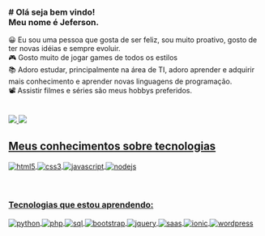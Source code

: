 <div>
<h3> # Olá seja bem vindo!<br>
Meu nome é Jeferson.<br> </h3>
</div>
😀 Eu sou uma pessoa que gosta de ser feliz, sou muito proativo, gosto de ter novas idéias e sempre evoluir.<br>
🎮 Gosto muito de jogar games de todos os estilos<br>
📚 Adoro estudar, principalmente na área de TI, adoro aprender e adquirir mais conhecimento e aprender novas linguagens de programação.<br>
📽 Assistir filmes e séries são meus hobbys preferidos.<br><br><br>

<div>
  <a href="https://github.com/Artking3010">
  <img heinght="180em" src="https://github-readme-stats.vercel.app/api?username=artking3010&show_icons=true&theme=tokyonight&inclue_all_commits=true&cont_private+true"/>
  <img heinght="180em" src="https://github-readme-stats.vercel.app/api/top-langs/?username=artking3010&layout=compact&langs_count=16&theme=tokyonight"/>
</div>

  ## Meus conhecimentos sobre tecnologias
  
<div>

  <img align="center" alt="html5" src= "https://img.shields.io/badge/HTML5-E34F26?style=for-the-badge&logo=html5&logoColor=white">
  <img align="center" alt="css3" src= "https://img.shields.io/badge/CSS3-1572B6?style=for-the-badge&logo=css3&logoColor=white">
  <img align="center" alt="javascript" src= "https://img.shields.io/badge/JavaScript-F7DF1E?style=for-the-badge&logo=javascript&logoColor=black">
  <img align="center" alt="nodejs" src= "https://img.shields.io/badge/Node.js-43853D?style=for-the-badge&logo=node.js&logoColor=white">

</div><br><br>
 

  <h3> Tecnologias que estou aprendendo:</h3> 
    
 <div>
 
  <img align="center" alt="python" src= "https://img.shields.io/badge/Python-14354C?style=for-the-badge&logo=python&logoColor=white">
  <img align="center" alt="php" src= "https://img.shields.io/badge/PHP-777BB4?style=for-the-badge&logo=php&logoColor=white">
  <img align="center" alt="sql" src= "https://img.shields.io/badge/MySQL-005C84?style=for-the-badge&logo=mysql&logoColor=white">
  <img align="center" alt="bootstrap" src= "https://img.shields.io/badge/Bootstrap-563D7C?style=for-the-badge&logo=bootstrap&logoColor=white">
  <img align="center" alt="jquery" src= "https://img.shields.io/badge/jQuery-0769AD?style=for-the-badge&logo=jquery&logoColor=white">
  <img align="center" alt="saas" src= "https://img.shields.io/badge/Sass-CC6699?style=for-the-badge&logo=sass&logoColor=white">
  <img align="center" alt="ionic" src= "https://img.shields.io/badge/Ionic-3880FF?style=for-the-badge&logo=ionic&logoColor=white">
  <img align="center" alt="wordpress" src= "https://img.shields.io/badge/Wordpress-21759B?style=for-the-badge&logo=wordpress&logoColor=white">
   
 </div>
    

